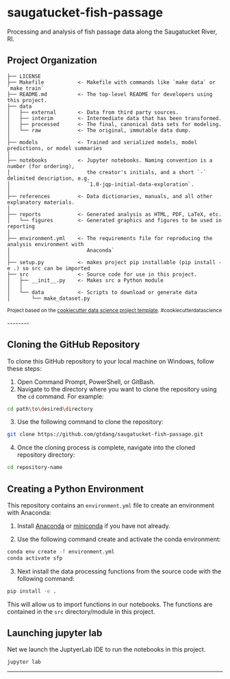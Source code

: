 saugatucket-fish-passage
==============================

Processing and analysis of fish passage data along the Saugatucket River, RI.

Project Organization
------------

    ├── LICENSE
    ├── Makefile           <- Makefile with commands like `make data` or `make train`
    ├── README.md          <- The top-level README for developers using this project.
    ├── data
    │   ├── external       <- Data from third party sources.
    │   ├── interim        <- Intermediate data that has been transformed.
    │   ├── processed      <- The final, canonical data sets for modeling.
    │   └── raw            <- The original, immutable data dump.
    │
    ├── models             <- Trained and serialized models, model predictions, or model summaries
    │
    ├── notebooks          <- Jupyter notebooks. Naming convention is a number (for ordering),
    │                         the creator's initials, and a short `-` delimited description, e.g.
    │                         `1.0-jqp-initial-data-exploration`.
    │
    ├── references         <- Data dictionaries, manuals, and all other explanatory materials.
    │
    ├── reports            <- Generated analysis as HTML, PDF, LaTeX, etc.
    │   └── figures        <- Generated graphics and figures to be used in reporting
    │
    ├── environment.yml    <- The requirements file for reproducing the analysis environment with
    │                         Anaconda`
    │
    ├── setup.py           <- makes project pip installable (pip install -e .) so src can be imported
    ├── src                <- Source code for use in this project.
    │   ├── __init__.py    <- Makes src a Python module
    │   │
    │   └── data           <- Scripts to download or generate data
    │       └── make_dataset.py



<p><small>Project based on the <a target="_blank" href="https://drivendata.github.io/cookiecutter-data-science/">cookiecutter data science project template</a>. #cookiecutterdatascience</small></p>
--------


## Cloning the GitHub Repository

To clone this GitHub repository to your local machine on Windows, follow these steps:

1. Open Command Prompt, PowerShell, or GitBash.
2. Navigate to the directory where you want to clone the repository using the `cd` command. For example:

```bash
cd path\to\desired\directory
```

3. Use the following command to clone the repository:

```bash
git clone https://github.com/gtdang/saugatucket-fish-passage.git
```

4. Once the cloning process is complete, navigate into the cloned repository directory:

```bash
cd repository-name
```

## Creating a Python Environment

This repository contains an `environment.yml` file to create an environment with Anaconda:

1. Install [Anaconda](https://www.anaconda.com) or [miniconda](https://docs.anaconda.com/miniconda/) if you have not already.

2. Use the following command create and activate the conda environment:

```bash
conda env create -f environment.yml
conda activate sfp
```

3. Next install the data processing functions from the source code with the 
following command:

```bash
pip install -e . 
```
This will allow us to import functions in our notebooks. The functions are 
contained in the `src` directory/module in this project. 


## Launching jupyter lab 
Net we launch the JuptyerLab IDE to run the notebooks in this project.
```bash
jupyter lab
```
---

